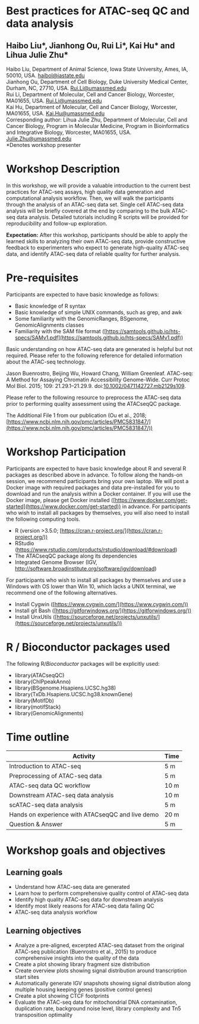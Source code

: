 # Best practices for ATAC-seq QC and data analysis

## Haibo Liu*, Jianhong Ou, Rui Li*, Kai Hu* and Lihua Julie Zhu*

Haibo Liu, Department of Animal Science, Iowa State University, Ames, IA, 50010, USA. [haibol@iastate.edu](mailto:haibol@iastate.edu)  
Jianhong Ou, Department of Cell Biology, Duke University Medical Center, Durham, NC, 27710, USA. [Rui.Li@umassmed.edu](mailto:Rui.Li@umassmed.edu)  
Rui Li, Department of Molecular, Cell and Cancer Biology, Worcester, MA01655, USA. [Rui.Li@umassmed.edu](mailto:Kai.Hu@umassmed.edu)  
Kai Hu, Department of Molecular, Cell and Cancer Biology, Worcester, MA01655, USA. [Kai.Hu@umassmed.edu](mailto:Kai.Hu@umassmed.edu)  
Corresponding author: Lihua Julie Zhu, Department of Molecular, Cell and Cancer Biology, Program in Molecular Medicine, Program in Bioinformatics and Integrative Biology, Worcester, MA01655, USA. [Julie.Zhu@umassmed.edu](mailto:Julie.Zhu@umassmed.edu)  
*Denotes workshop presenter

# Workshop Description
In this workshop, we will provide a valuable introduction to the current best practices for ATAC-seq assays, high quality data generation and computational analysis workflow. Then, we will walk the participants through the analysis of an ATAC-seq data set. Single cell ATAC-seq data analysis will be briefly covered at the end by comparing to the bulk ATAC-seq data analysis. Detailed tutorials including R scripts will be provided for reproducibility and follow-up exploration.

**Expectation:** After this workshop, participants should be able to apply the learned skills to analyzing their own ATAC-seq data, provide constructive feedback to experimenters who expect to generate high-quality ATAC-seq data, and identify ATAC-seq data of reliable quality for further analysis.

# Pre-requisites
Participants are expected to have basic knowledge as follows:
-   Basic knowledge of R syntax
-   Basic knowledge of simple UNIX commands, such as grep, and awk
-   Some familiarity with the GenomicRanges, BSgenome, GenomicAlignments classes
-   Familiarity with the SAM file format ([https://samtools.github.io/hts-specs/SAMv1.pdf](https://samtools.github.io/hts-specs/SAMv1.pdf))

Basic understanding on how ATAC-seq data are generated is helpful but not required. Please refer to the following reference for detailed information about the ATAC-seq technology.

Jason Buenrostro, Beijing Wu, Howard Chang, William Greenleaf. ATAC-seq: A Method for Assaying Chromatin Accessibility Genome-Wide. Curr Protoc Mol Biol. 2015; 109: 21.29.1–21.29.9. doi:[10.1002/0471142727.mb2129s109](https://dx.doi.org/10.1002%2F0471142727.mb2129s109).

Please refer to the following resource to preprocess the ATAC-seq data prior to performing quality assessment using the ATACseqQC package.

The Additional File 1 from our publication (Ou et al., 2018; [https://www.ncbi.nlm.nih.gov/pmc/articles/PMC5831847/](https://www.ncbi.nlm.nih.gov/pmc/articles/PMC5831847/))

# Workshop Participation
Participants are expected to have basic knowledge about R and several R packages as described above in advance. To follow along the hands-on session, we recommend participants bring your own laptop. We will post a Docker image with required packages and data pre-installed for you to download and run the analysis within a Docker container. If you will use the Docker image, please get Docker installed ([https://www.docker.com/get-started](https://www.docker.com/get-started)) in advance. For participants who wish to install all packages by themselves, you will also need to install the following computing tools.
 - R (version >3.5.0; [https://cran.r-project.org/](https://cran.r-project.org/)) 
 - RStudio (https://www.rstudio.com/products/rstudio/download/#download)
 - The ATACseqQC package along its dependencies
 - Integrated Genome Browser (IGV, http://software.broadinstitute.org/software/igv/download)

For participants who wish to install all packages by themselves and use a Windows with OS lower than Win 10, which lacks a UNIX terminal, we recommend one of the following alternatives.
 - Install Cygwin ([https://www.cygwin.com/](https://www.cygwin.com/))
 - Install git Bash ([https://gitforwindows.org/](https://gitforwindows.org/))
 - Install UnxUtils   ([https://sourceforge.net/projects/unxutils/](https://sourceforge.net/projects/unxutils/))
   
# R / Bioconductor packages used

The following R/_Bioconductor_ packages will be explicitly used:

 - library(ATACseqQC)
 - library(ChIPpeakAnno)
 - library(BSgenome.Hsapiens.UCSC.hg38)
 - library(TxDb.Hsapiens.UCSC.hg38.knownGene)
 - library(MotifDb)
 - library(motifStack)
 - library(GenomicAlignments)

# Time outline
|Activity|Time|
|--------|----|
|Introduction to ATAC-seq       | 5 m |
|Preprocessing of ATAC-seq data |5 m|
|ATAC-seq data QC workflow | 10 m |
|Downstream ATAC-seq data analysis | 10 m |
|scATAC-seq data analysis | 5 m |
|Hands on experience with ATACseqQC and live demo | 20 m |
|Question & Answer | 5 m|

# Workshop goals and objectives

## Learning goals

 - Understand how ATAC-seq data are generated
 - Learn how to perform comprehensive quality control of ATAC-seq data
 - Identify high quality ATAC-seq data for downstream analysis
 - Identify most likely reasons for ATAC-seq data failing QC
 - ATAC-seq data analysis workflow

## Learning objectives

 - Analyze a pre-aligned, excerpted ATAC-seq dataset from the original ATAC-seq publication (Buenrostro et al., 2015) to produce
   comprehensive insights into the quality of the data
 - Create a plot showing library fragment size distribution 
 - Create overview plots showing signal distribution around transcription start sites
 - Automatically generate IGV snapshots showing signal distribution along multiple housing keeping genes (positive control genes) 
 - Create a plot showing CTCF footprints
 - Evaluate the ATAC-seq data for mitochondrial DNA contamination, duplication rate, background noise level, library complexity and Tn5
   transposition optimality

